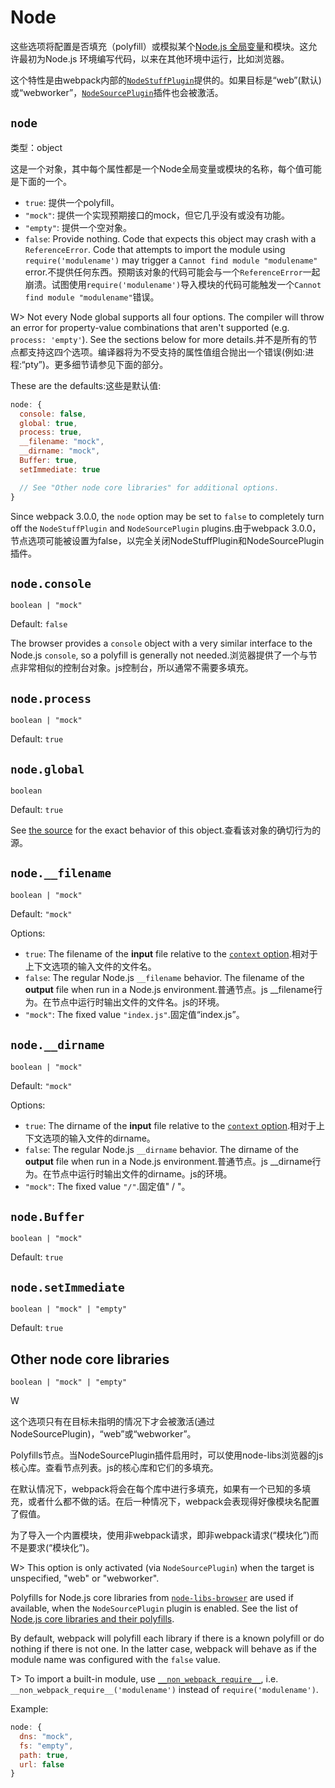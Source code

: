 # Node

这些选项将配置是否填充（polyfill）或模拟某个[Node.js 全局变量](#)和模块。这允许最初为Node.js 环境编写代码，以来在其他环境中运行，比如浏览器。

这个特性是由webpack内部的[`NodeStuffPlugin`](https://github.com/webpack/webpack/blob/master/lib/NodeStuffPlugin.js)提供的。如果目标是“web”\(默认\)或“webworker”，[`NodeSourcePlugin`](https://github.com/webpack/webpack/blob/master/lib/node/NodeSourcePlugin.js)插件也会被激活。

## `node`

类型：object

这是一个对象，其中每个属性都是一个Node全局变量或模块的名称，每个值可能是下面的一个。

* `true`:  提供一个polyfill。
* `"mock"`: 提供一个实现预期接口的mock，但它几乎没有或没有功能。
* `"empty"`: 提供一个空对象。
* `false`: Provide nothing. Code that expects this object may crash with a `ReferenceError`. Code that attempts to import the module using `require('modulename')` may trigger a `Cannot find module "modulename"` error.不提供任何东西。预期该对象的代码可能会与一个`ReferenceError`一起崩溃。试图使用`require('modulename')`导入模块的代码可能触发一个`Cannot find module "modulename"`错误。

W&gt; Not every Node global supports all four options. The compiler will throw an error for property-value combinations that aren't supported \(e.g. `process: 'empty'`\). See the sections below for more details.并不是所有的节点都支持这四个选项。编译器将为不受支持的属性值组合抛出一个错误\(例如:进程:“pty”\)。更多细节请参见下面的部分。

These are the defaults:这些是默认值:

```js
node: {
  console: false,
  global: true,
  process: true,
  __filename: "mock",
  __dirname: "mock",
  Buffer: true,
  setImmediate: true

  // See "Other node core libraries" for additional options.
}
```

Since webpack 3.0.0, the `node` option may be set to `false` to completely turn off the `NodeStuffPlugin` and `NodeSourcePlugin` plugins.由于webpack 3.0.0，节点选项可能被设置为false，以完全关闭NodeStuffPlugin和NodeSourcePlugin插件。

## `node.console`

`boolean | "mock"`

Default: `false`

The browser provides a `console` object with a very similar interface to the Node.js `console`, so a polyfill is generally not needed.浏览器提供了一个与节点非常相似的控制台对象。js控制台，所以通常不需要多填充。

## `node.process`

`boolean | "mock"`

Default: `true`

## `node.global`

`boolean`

Default: `true`

See [the source](https://github.com/webpack/webpack/blob/master/buildin/global.js) for the exact behavior of this object.查看该对象的确切行为的源。

## `node.__filename`

`boolean | "mock"`

Default: `"mock"`

Options:

* `true`: The filename of the **input** file relative to the [`context` option](https://webpack.js.org/configuration/entry-context/#context).相对于上下文选项的输入文件的文件名。
* `false`: The regular Node.js `__filename` behavior. The filename of the **output** file when run in a Node.js environment.普通节点。js \_\_filename行为。在节点中运行时输出文件的文件名。js的环境。
* `"mock"`: The fixed value `"index.js"`.固定值“index.js”。

## `node.__dirname`

`boolean | "mock"`

Default: `"mock"`

Options:

* `true`: The dirname of the **input** file relative to the [`context` option](https://webpack.js.org/configuration/entry-context/#context).相对于上下文选项的输入文件的dirname。
* `false`: The regular Node.js `__dirname` behavior. The dirname of the **output** file when run in a Node.js environment.普通节点。js \_\_dirname行为。在节点中运行时输出文件的dirname。js的环境。
* `"mock"`: The fixed value `"/"`.固定值" / "。

## `node.Buffer`

`boolean | "mock"`

Default: `true`

## `node.setImmediate`

`boolean | "mock" | "empty"`

Default: `true`

## Other node core libraries

`boolean | "mock" | "empty"`

W

这个选项只有在目标未指明的情况下才会被激活\(通过NodeSourcePlugin\)，“web”或“webworker”。

Polyfills节点。当NodeSourcePlugin插件启用时，可以使用node-libs浏览器的js核心库。查看节点列表。js的核心库和它们的多填充。

在默认情况下，webpack将会在每个库中进行多填充，如果有一个已知的多填充，或者什么都不做的话。在后一种情况下，webpack会表现得好像模块名配置了假值。

为了导入一个内置模块，使用非webpack请求，即非webpack请求\(“模块化”\)而不是要求\(“模块化”\)。

W&gt; This option is only activated \(via `NodeSourcePlugin`\) when the target is unspecified, "web" or "webworker".

Polyfills for Node.js core libraries from [`node-libs-browser`](https://github.com/webpack/node-libs-browser) are used if available, when the `NodeSourcePlugin` plugin is enabled. See the list of [Node.js core libraries and their polyfills](https://github.com/webpack/node-libs-browser#readme).

By default, webpack will polyfill each library if there is a known polyfill or do nothing if there is not one. In the latter case, webpack will behave as if the module name was configured with the `false` value.

T&gt; To import a built-in module, use [`__non_webpack_require__`](/api/module-variables/#__non_webpack_require__-webpack-specific-), i.e. `__non_webpack_require__('modulename')` instead of `require('modulename')`.

Example:

```js
node: {
  dns: "mock",
  fs: "empty",
  path: true,
  url: false
}
```



